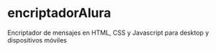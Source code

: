 # encriptadorAlura
Encriptador de mensajes en HTML, CSS y Javascript para desktop y dispositivos móviles
